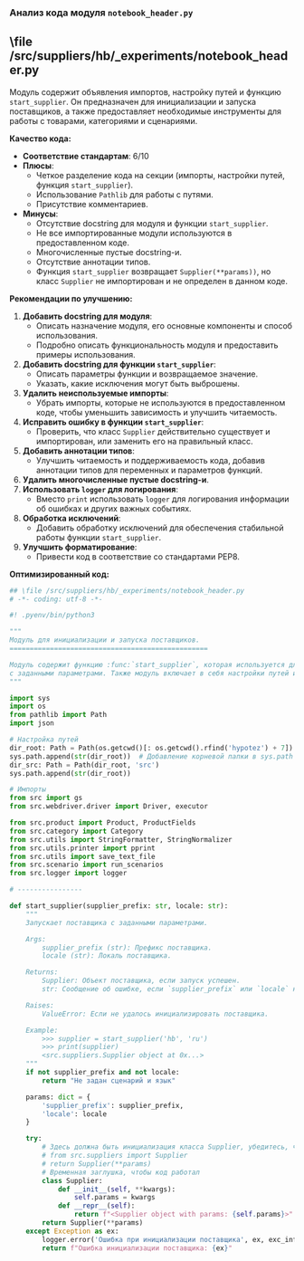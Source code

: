 ### **Анализ кода модуля `notebook_header.py`**

## \file /src/suppliers/hb/_experiments/notebook_header.py

Модуль содержит объявления импортов, настройку путей и функцию `start_supplier`.
Он предназначен для инициализации и запуска поставщиков, а также предоставляет
необходимые инструменты для работы с товарами, категориями и сценариями.

**Качество кода:**

- **Соответствие стандартам**: 6/10
- **Плюсы**:
    - Четкое разделение кода на секции (импорты, настройки путей, функция `start_supplier`).
    - Использование `Pathlib` для работы с путями.
    - Присутствие комментариев.
- **Минусы**:
    - Отсутствие docstring для модуля и функции `start_supplier`.
    - Не все импортированные модули используются в предоставленном коде.
    - Многочисленные пустые docstring-и.
    - Отсутствие аннотации типов.
    - Функция `start_supplier` возвращает `Supplier(**params))`, но класс `Supplier` не импортирован и не определен в данном коде.

**Рекомендации по улучшению:**

1.  **Добавить docstring для модуля**:
    - Описать назначение модуля, его основные компоненты и способ использования.
    - Подробно описать функциональность модуля и предоставить примеры использования.
2.  **Добавить docstring для функции `start_supplier`**:
    - Описать параметры функции и возвращаемое значение.
    - Указать, какие исключения могут быть выброшены.
3.  **Удалить неиспользуемые импорты**:
    - Убрать импорты, которые не используются в предоставленном коде, чтобы уменьшить зависимость и улучшить читаемость.
4.  **Исправить ошибку в функции `start_supplier`**:
    - Проверить, что класс `Supplier` действительно существует и импортирован, или заменить его на правильный класс.
5.  **Добавить аннотации типов**:
    - Улучшить читаемость и поддерживаемость кода, добавив аннотации типов для переменных и параметров функций.
6.  **Удалить многочисленные пустые docstring-и**.
7.  **Использовать `logger` для логирования**:
    - Вместо `print` использовать `logger` для логирования информации об ошибках и других важных событиях.
8.  **Обработка исключений**:
    - Добавить обработку исключений для обеспечения стабильной работы функции `start_supplier`.
9.  **Улучшить форматирование**:
    - Привести код в соответствие со стандартами PEP8.

**Оптимизированный код:**

```python
## \file /src/suppliers/hb/_experiments/notebook_header.py
# -*- coding: utf-8 -*-

#! .pyenv/bin/python3

"""
Модуль для инициализации и запуска поставщиков.
=================================================

Модуль содержит функцию :func:`start_supplier`, которая используется для запуска поставщиков
с заданными параметрами. Также модуль включает в себя настройки путей и импорты необходимых библиотек.
"""

import sys
import os
from pathlib import Path
import json

# Настройка путей
dir_root: Path = Path(os.getcwd()[: os.getcwd().rfind('hypotez') + 7])
sys.path.append(str(dir_root))  # Добавление корневой папки в sys.path
dir_src: Path = Path(dir_root, 'src')
sys.path.append(str(dir_root))

# Импорты
from src import gs
from src.webdriver.driver import Driver, executor

from src.product import Product, ProductFields
from src.category import Category
from src.utils import StringFormatter, StringNormalizer
from src.utils.printer import pprint
from src.utils import save_text_file
from src.scenario import run_scenarios
from src.logger import logger

# ----------------

def start_supplier(supplier_prefix: str, locale: str):
    """
    Запускает поставщика с заданными параметрами.

    Args:
        supplier_prefix (str): Префикс поставщика.
        locale (str): Локаль поставщика.

    Returns:
        Supplier: Объект поставщика, если запуск успешен.
        str: Сообщение об ошибке, если `supplier_prefix` или `locale` не заданы.

    Raises:
        ValueError: Если не удалось инициализировать поставщика.

    Example:
        >>> supplier = start_supplier('hb', 'ru')
        >>> print(supplier)
        <src.suppliers.Supplier object at 0x...>
    """
    if not supplier_prefix and not locale:
        return "Не задан сценарий и язык"

    params: dict = {
        'supplier_prefix': supplier_prefix,
        'locale': locale
    }

    try:
        # Здесь должна быть инициализация класса Supplier, убедитесь, что он импортирован
        # from src.suppliers import Supplier
        # return Supplier(**params)
        # Временная заглушка, чтобы код работал
        class Supplier:
            def __init__(self, **kwargs):
                self.params = kwargs
            def __repr__(self):
                return f"<Supplier object with params: {self.params}>"
        return Supplier(**params)
    except Exception as ex:
        logger.error('Ошибка при инициализации поставщика', ex, exc_info=True)
        return f"Ошибка инициализации поставщика: {ex}"